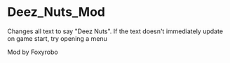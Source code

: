 # Deez_Nuts_Mod

Changes all text to say "Deez Nuts". If the text doesn't immediately update on game start, try opening a menu

Mod by Foxyrobo
